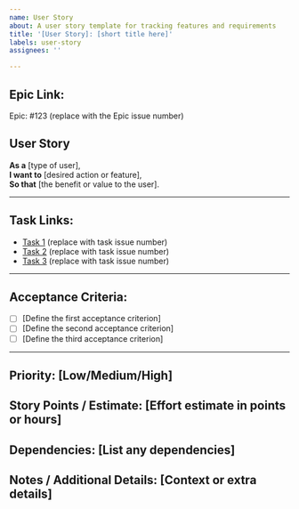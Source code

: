 ```yaml
---
name: User Story
about: A user story template for tracking features and requirements
title: '[User Story]: [short title here]'
labels: user-story
assignees: ''

---
```


## **Epic Link:**
Epic: #123 (replace with the Epic issue number)

## **User Story**
**As a** [type of user],  
**I want to** [desired action or feature],  
**So that** [the benefit or value to the user].

---

## **Task Links:**
- [Task 1](#456) (replace with task issue number)
- [Task 2](#457) (replace with task issue number)
- [Task 3](#458) (replace with task issue number)

---

## **Acceptance Criteria:**
- [ ] [Define the first acceptance criterion]
- [ ] [Define the second acceptance criterion]
- [ ] [Define the third acceptance criterion]

---

## **Priority:** [Low/Medium/High]  
## **Story Points / Estimate:** [Effort estimate in points or hours]  
## **Dependencies:** [List any dependencies]  
## **Notes / Additional Details:** [Context or extra details]
